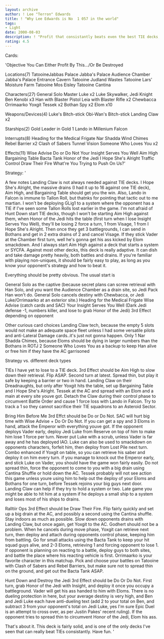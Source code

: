 ```yaml
---
layout: archive
author: ! Lee "Terron" Edwards
title: ! "Why Lee Edwards is No  1 057 in the world"
tags:
- Light
date: 2000-08-03
description: ! "Profit that consistantly beats even the best TIE decks, and is capable of beating M&T and RalOps.	Makes the Emperor its bitch."
rating: 4.5
---
```

Cards: 

'Objective
You Can Either Profit By This.../Or Be Destroyed

Locations(7)
TatooineJabbas Palace
Jabba's Palace Audience Chamber
Jabba's Palace Entrance Cavern
Tatooine Judland Wastes
Tatooine Lars' Moisture Farm
Tatooine Mos Eisley
Tatooine Cantina

Characters(27)
General Solo
Master Luke x2
Luke Skywalker, Jedi Knight
Ben Kenobi x3
Han with Blaster Pistol
Leia with Blaster Rifle x2
Chewbacca
Orrimaarko
Yoxgit
Tessek x2
Bothan Spy x2
Elom x10

Weapons/Devices(4)
Luke's Bitch-stick
Obi-Wan's Bitch-stick
Landing Claw x2

Starships(2)
Gold Leader in Gold 1
Lando in Millenium Falcon

Interrupts(8)
Heading for the Medical Frigate
Nar Shadda Wind Chimes
Rebel Barrier x2
Clash of Sabers
Tunnel Vision
Someone Who Loves You x2

Effects(11)
Wise Advise
Do or Do Not
Your Insight Serves You Well
Aim High
Bargaining Table
Bacta Tank
Honor of the Jedi
I Hope She's Alright
Traffic Control
Draw Their Fire
What're You Trying to Push On Us?'

Strategy: '

A few notes
Landing Claw is not always needed against TIE decks.  I Hope She's Alright, the massive drains (I had it up to 16 against one TIE deck), Aim High, and Bargaining Table should get you the win.  Also, Lando in Falcon is immune to Tallon Roll, but thatnks for pointing that tactic out to me martian.  I won't be deploying GLig1 to a system where the opponent has a TIE if I've seen some Tallon Rolls lost earlier in the game.
I'm not afraid of Hunt Down start TIE decks, though I won't be starting Aim High against them, when Honor of the Jedi hits the table (first turn when I lose Insight Serves You Well), they'll be losing 2 force a turn, 1 from Visage, 1 from I Hope She's Alright.  Then once they get 3 battlegrounds, I can send in Bothans and get in 2 extra drains of 2 and cancel Visage.  If they stick Vader at the Chamber first turn, well he's gonna get his ass kicked by Elom smackdown.  And I always start Aim High against a deck that starts a system or SYCFA.
Against most other decks, this deck is really adaptive.  It can dish and take damage pretty heavily, both battles and drains.  If you're familiar with playing non-uniques, it should be fairly easy to play, as long as you know your opponent's strategy and how to beat it.

Everything should be pretty obvious.  The usual start is

General Solo as the captive (because secret plans can screw retrieval with Han Solo, and you want the Audience Chamber as a drain site, so Jedi Pack Han won't do.  General Solo cancels destiny with Chewbacca, or Jedi Luke/Orrimaarko at an exterior site.)
Heading for the Medical Frigate
Wise Advise (catch cards and SAC)
Your Insight Serves You Well (Dark Jedi defense -1, numbers killer, and lose to grab Honor of the Jedi)
3rd Effect depending on opponent

Other curious card choices
Landing Claw tech, because the empty 5 slots would not make an adequate space fleet unless I had some versatile pilots and anti-Lateral Damage cards..it's just not gonna happen.
Only 1 Nar Shadda Chimes, because Eloms should be dying in larger numbers than the Bothans in ROTJ
2 Someone Who Loves You as a backup to keep Han alive or free him if they have the AC garrisoned

Strategy vs. different deck types

TIEs
I have yet to lose to a TIE deck.  3rd Effect should be Aim High to slow down their retrieval.	Flip ASAP.  Second turn at latest.  Spread thin, but play it safe by keeping a barrier or two in hand.	Landing Claw on their Dreadnaughts, but only after Yoxgit hits the table, set up Bargaining Table and I Hope She's Alright.  Tessek at the AC and spread with an Elom and a main at every site youve got.  Detach the Claw during their control phase to circumvent Battle Order and cause 1 force loss with Lando in Falcon.	Try to track a 1 so they cannot sacrifice their TIE squadrons to an Asteroid Sector.

Bring Him Before Me
3rd Effct should be Do or Do Not.  SAC will hurt big time with Wise Advise + Do Or Do Not.  If you can get a spy and 3 Eloms in hand, attack the Emperor with everything youve got.  If the opponent deploys Vader early, deploy Jedi Luke from Reserve on top of him to make him lose 1 force per turn.  Never put Luke with a scrub, unless Vader is far away and he has deployed IAO.  Luke can also be used to smackdown on opponents characters, forfeit him, then deploy from Lost Pile next turn.  Combo enhanced if Yoxgit on table, so you can retrieve his saber and deploy it on him every turn.  if you manage to knock out the Emperor early, and stick Luke on Vader, you should have the game won fairly easily.  Do not spread thin, force the opponent to come to you with a big drain using Cantina Shuffle or hold down the AC.  Tessek probably will not see action this game unless youre using him to help out the deploy of your Eloms and Bothans for one turn, before Tessek rejoins your big guys next door.	Landing Claw can help if they try to hold a system or two.  Late game you might be able to hit him at a system if he deploys a small ship to a system and loses most of his ships to drains.

Ralltiir Ops
3rd Effect should be Draw Their Fire.  Flip fairly quickly and set up a big drain at the AC, and possibly a second using the Cantina shuffle.  Stay indoors as much as possible.  Slow down opponents drains with Landing Claw, but once again, get Yoxgit to the AC.  Godhert should not be a problem.  When he cancels during move phase, Yoxgit can retrieve next turn, then deploy and attach during opponents control phase, keeping him from battling.  Go for small attacks using the Bacta Tank to keep your hit squad guys alive, and 2-3 Eloms, retrieving 1 and forcing opponent to lose 1.	If opponent is planning on reacting to a battle, deploy guys to both sites, and battle the place where his reacting vehicle is first.  Orrimaarko is your favorite character in this matchup.  Pick and choose your battles on Tatooine with Clash of Sabers and Rebel Barriers, but make sure not to spread thin on the ground, and get out the Bacta Tank ASAP.

Hunt Down and Destroy the Jedi
3rd Effect should be Do Or Do Not.  First turn, grab Honor of the Jedi with Insight, and deploy it once you occupy a battleground.  Vader will get his ass handed to him with Eloms.  There is no dueling protection in here, but your average destiny is very high, and Ben and Jedi Luke each have anti-dueling text (add 2 to your total on Ben, and subtract 3 from your opponent's total on Jedi Luke, yes I'm sure Epic Duel is an attempt to cross over, as per Justin Pakes' recent ruling).  If the opponent tries to spread thin to circumvent Honor of the Jedi, Elom his ass.

That's about it.  This deck is fairly solid, and is one of the only decks I've seen that can really beat TIEs consistantly.  Have fun.   '